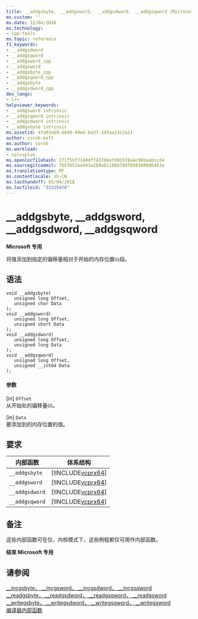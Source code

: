 ```yaml
---
title: __addgsbyte、 __addgsword、 __addgsdword、 __addgsqword |Microsoft 文档
ms.custom: ''
ms.date: 11/04/2016
ms.technology:
- cpp-tools
ms.topic: reference
f1_keywords:
- __addgsdword
- __addgsqword
- __addgsword_cpp
- __addgsword
- __addgsbyte_cpp
- __addgsqword_cpp
- __addgsbyte
- __addgsdword_cpp
dev_langs:
- C++
helpviewer_keywords:
- __addgsword intrinsic
- __addgsqword intrinsic
- __addgsdword intrinsic
- __addgsbyte intrinsic
ms.assetid: 4fa03e69-d849-49ed-ba37-1d3aa23c2a21
author: corob-msft
ms.author: corob
ms.workload:
- cplusplus
ms.openlocfilehash: 271f5bf7140dff437b6ef0935f8a4c90daabccd4
ms.sourcegitcommit: 76b7653ae443a2b8eb1186b789f8503609d6453e
ms.translationtype: MT
ms.contentlocale: zh-CN
ms.lasthandoff: 05/04/2018
ms.locfileid: "33329470"
---
```

# <a name="addgsbyte-addgsword-addgsdword-addgsqword"></a>__addgsbyte, __addgsword, __addgsdword, __addgsqword
**Microsoft 专用**  
  
 将值添加到指定的偏移量相对于开始的内存位置`GS`段。  
  
## <a name="syntax"></a>语法  
  
```  
void __addgsbyte(   
   unsigned long Offset,   
   unsigned char Data   
);  
void __addgsword(   
   unsigned long Offset,   
   unsigned short Data   
);  
void __addgsdword(   
   unsigned long Offset,   
   unsigned long Data   
);  
void __addgsqword(   
   unsigned long Offset,   
   unsigned __int64 Data   
);  
```  
  
#### <a name="parameters"></a>参数  
 [in] `Offset`  
 从开始处的偏移量`GS`。  
  
 [in] `Data`  
 要添加到的内存位置的值。  
  
## <a name="requirements"></a>要求  
  
|内部函数|体系结构|  
|---------------|------------------|  
|`__addgsbyte`|[!INCLUDE[vcprx64](../assembler/inline/includes/vcprx64_md.md)]|  
|`__addgsword`|[!INCLUDE[vcprx64](../assembler/inline/includes/vcprx64_md.md)]|  
|`__addgsdword`|[!INCLUDE[vcprx64](../assembler/inline/includes/vcprx64_md.md)]|  
|`__addgsqword`|[!INCLUDE[vcprx64](../assembler/inline/includes/vcprx64_md.md)]|  
  
## <a name="remarks"></a>备注  
 这些内部函数可在仅，内核模式下，这些例程都仅可用作内部函数。  
  
**结束 Microsoft 专用**  
  
## <a name="see-also"></a>请参阅  
 [__incgsbyte， \__incgsword， \__incgsdword， \__incgsqword](../intrinsics/incgsbyte-incgsword-incgsdword-incgsqword.md)   
 [__readgsbyte， \__readgsdword， \__readgsqword， \__readgsword](../intrinsics/readgsbyte-readgsdword-readgsqword-readgsword.md)   
 [__writegsbyte， \__writegsdword， \__writegsqword， \__writegsword](../intrinsics/writegsbyte-writegsdword-writegsqword-writegsword.md)   
 [编译器内部函数](../intrinsics/compiler-intrinsics.md)